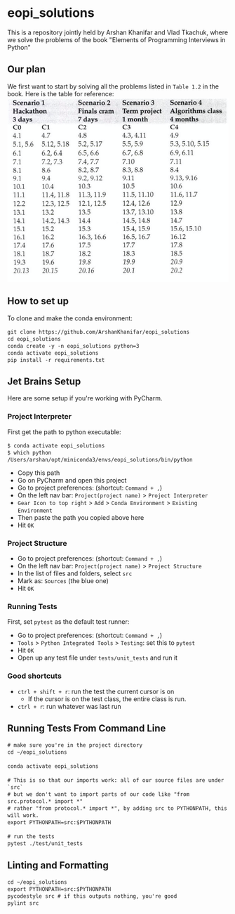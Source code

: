 # eopi_solutions
This is a repository jointly held by Arshan Khanifar and Vlad Tkachuk, where we solve the problems of the book 
"Elements of Programming Interviews in Python" 

## Our plan
We first want to start by solving all the problems listed in `Table 1.2` in the book. 
Here is the table for reference:
![alt text](./table_1_2.png "Logo Title Text 1")

## How to set up
To clone and make the conda environment:
```
git clone https://github.com/ArshanKhanifar/eopi_solutions
cd eopi_solutions
conda create -y -n eopi_solutions python=3
conda activate eopi_solutions
pip install -r requirements.txt
```

## Jet Brains Setup
Here are some setup if you're working with PyCharm.

### Project Interpreter
First get the path to python executable:
```
$ conda activate eopi_solutions
$ which python
/Users/arshan/opt/miniconda3/envs/eopi_solutions/bin/python
```
* Copy this path
* Go on PyCharm and open this project
* Go to project preferences: (shortcut: `Command + ,`)
* On the left nav bar: `Project(project name)` > `Project Interpreter` 
* `Gear Icon to top right` > `Add` > `Conda Environment` > `Existing Environment`
* Then paste the path you copied above here
* Hit `OK`

### Project Structure
* Go to project preferences: (shortcut: `Command + ,`)
* On the left nav bar: `Project(project name)` > `Project Structure` 
* In the list of files and folders, select `src`
* Mark as: `Sources` (the blue one)
* Hit `OK`

### Running Tests
First, set `pytest` as the default test runner:
* Go to project preferences: (shortcut: `Command + ,`)
* `Tools` > `Python Integrated Tools` > `Testing`: set this to `pytest`
* Hit `OK`
* Open up any test file under `tests/unit_tests` and run it

### Good shortcuts
* `ctrl + shift + r`: run the test the current cursor is on
   * If the cursor is on the test class, the entire class is run.
* `ctrl + r`: run whatever was last run

## Running Tests From Command Line
```
# make sure you're in the project directory
cd ~/eopi_solutions

conda activate eopi_solutions

# This is so that our imports work: all of our source files are under `src`
# but we don't want to import parts of our code like "from src.protocol.* import *"
# rather "from protocol.* import *", by adding src to PYTHONPATH, this will work.
export PYTHONPATH=src:$PYTHONPATH

# run the tests
pytest ./test/unit_tests
```

## Linting and Formatting
```
cd ~/eopi_solutions
export PYTHONPATH=src:$PYTHONPATH
pycodestyle src # if this outputs nothing, you're good
pylint src
```
